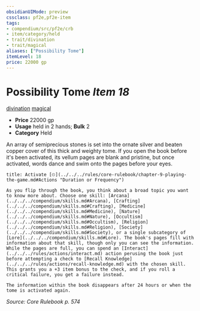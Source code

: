 ```yaml
---
obsidianUIMode: preview
cssclass: pf2e,pf2e-item
tags:
- compendium/src/pf2e/crb
- item/category/held
- trait/divination
- trait/magical
aliases: ["Possibility Tome"]
itemLevel: 18
price: 22000 gp
---
```

# Possibility Tome *Item 18*  
[divination](../../../rules/traits/divination.md)  [magical](../../../rules/traits/magical.md)  

- **Price** 22000 gp
- **Usage** held in 2 hands; **Bulk** 2
- **Category** Held

An array of semiprecious stones is set into the ornate silver and beaten copper cover of this thick and weighty tome. If you open the book before it's been activated, its vellum pages are blank and pristine, but once activated, words dance and swim onto the pages before your eyes.

```ad-embed-ability
title: Activate [⏲](../../../rules/core-rulebook/chapter-9-playing-the-game.md#Actions "Duration or Frequency")

As you flip through the book, you think about a broad topic you want to know more about. Choose one skill: [Arcana](../../../compendium/skills.md#Arcana), [Crafting](../../../compendium/skills.md#Crafting), [Medicine](../../../compendium/skills.md#Medicine), [Nature](../../../compendium/skills.md#Nature), [Occultism](../../../compendium/skills.md#Occultism), [Religion](../../../compendium/skills.md#Religion), [Society](../../../compendium/skills.md#Society), or a single subcategory of [Lore](../../../compendium/skills.md#Lore). The book's pages fill with information about that skill, though only you can see the information. While the pages are full, you can spend an [Interact](../../../rules/actions/interact.md) action perusing the book just before attempting a check to [Recall Knowledge](../../../rules/actions/recall-knowledge.md) with the chosen skill. This grants you a +3 item bonus to the check, and if you roll a critical failure, you get a failure instead.

The information within the book disappears after 24 hours or when the tome is activated again.
```

*Source: Core Rulebook p. 574*
